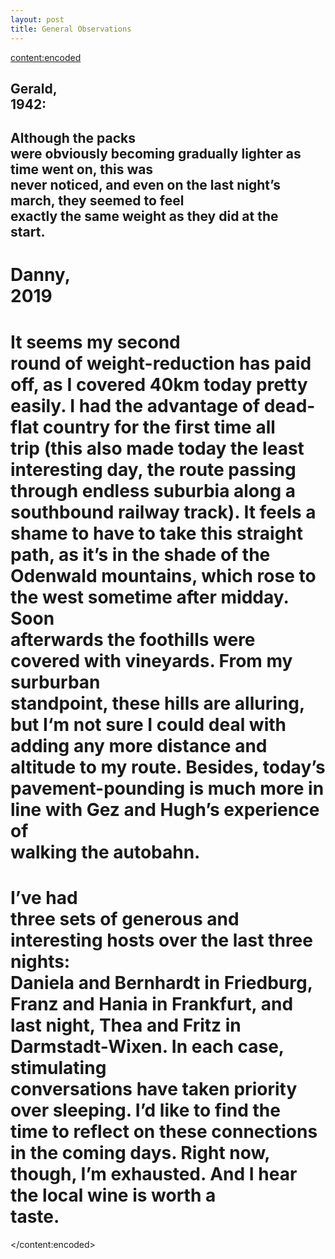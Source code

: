 ```yaml
---
layout: post
title: General Observations
---
```

<content:encoded><h2 style="white-space:pre-wrap;"><strong>Gerald, 1942:</strong> </h2><h2 style="white-space:pre-wrap;">Although the packs were obviously becoming gradually lighter as time went on, this was never noticed, and even on the last night’s march, they seemed to feel exactly the same weight as they did at the start.</h2><h1 style="white-space:pre-wrap;"><strong>Danny, 2019</strong></h1><h1 style="white-space:pre-wrap;">It seems my second round of weight-reduction has paid off, as I covered 40km today pretty easily. I had the advantage of dead-flat country for the first time all trip (this also made today the least interesting day, the route passing through endless suburbia along a southbound railway track). It feels a shame to have to take this straight path, as it’s in the shade of the Odenwald mountains, which rose to the west sometime after midday. Soon afterwards the foothills were covered with vineyards. From my surburban standpoint, these hills are alluring, but I‘m not sure I could deal with adding any more distance and altitude to my route. Besides, today’s pavement-pounding is much more in line with Gez and Hugh’s experience of walking the autobahn.</h1><h1 style="white-space:pre-wrap;">I’ve had three sets of generous and interesting hosts over the last three nights: Daniela and Bernhardt in Friedburg, Franz and Hania in Frankfurt, and last night, Thea and Fritz in Darmstadt-Wixen. In each case, stimulating conversations have taken priority over sleeping. I’d like to find the time to reflect on these connections in the coming days. Right now, though, I’m exhausted. And I hear the local wine is worth a taste.</h1></content:encoded>
